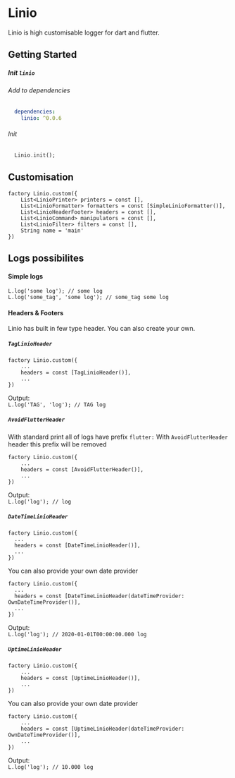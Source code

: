 
# Linio
Linio is high customisable logger for dart and flutter.

## Getting Started

##### Init `linio`
###### Add to dependencies
```yaml
  dependencies: 
    linio: ^0.0.6
```  
###### Init
```dart
  Linio.init();
```

## Customisation

```  
factory Linio.custom({  
	List<LinioPrinter> printers = const [], 
	List<LinioFormatter> formatters = const [SimpleLinioFormatter()],
	List<LinioHeaderFooter> headers = const [], 
	List<LinioCommand> manipulators = const [], 
	List<LinioFilter> filters = const [], 
	String name = 'main'
})  
```  

## Logs possibilites

#### Simple logs

`L.log('some log'); // some log`  
`L.log('some_tag', 'some log'); // some_tag some log`

#### Headers & Footers
Linio has built in few type header. You can also create your own.
##### `TagLinioHeader`

```  
factory Linio.custom({  
	... 
	headers = const [TagLinioHeader()], 
	...
})  
```

Output:  
`L.log('TAG', 'log'); // TAG log`

##### `AvoidFlutterHeader`
With standard print all of logs have prefix `flutter:`
With `AvoidFlutterHeader` header this prefix will be removed
```  
factory Linio.custom({  
	... 
	headers = const [AvoidFlutterHeader()], 
	...
})  
```

Output:  
`L.log('log'); // log`

##### `DateTimeLinioHeader`

```  
factory Linio.custom({  
  ...  
  headers = const [DateTimeLinioHeader()],  
  ...  
})  
```  

You can also provide your own date provider


```  
factory Linio.custom({  
  ...  
  headers = const [DateTimeLinioHeader(dateTimeProvider: OwnDateTimeProvider()],  
  ...  
})  
```

Output:  
`L.log('log'); // 2020-01-01T00:00:00.000 log`


##### `UptimeLinioHeader`

```  
factory Linio.custom({  
	...
	headers = const [UptimeLinioHeader()], 
	...
})  
```  

You can also provide your own date provider

```  
factory Linio.custom({  
	... 
	headers = const [UptimeLinioHeader(dateTimeProvider: OwnDateTimeProvider()], 		
	...
})  
```

Output:  
`L.log('log'); // 10.000 log`